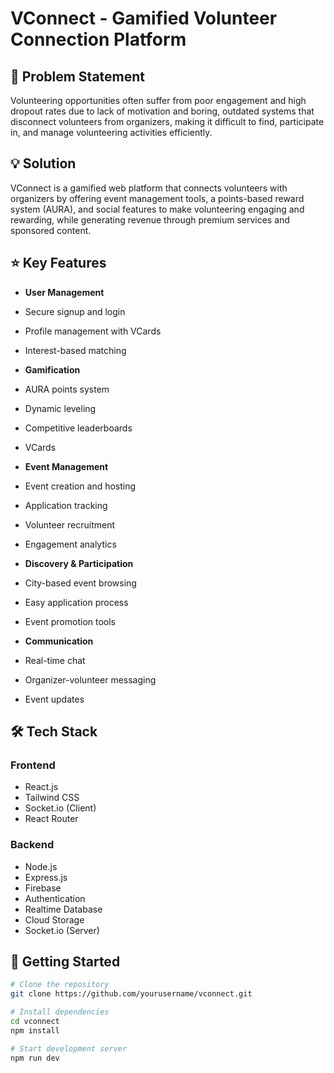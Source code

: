 # VConnect - Gamified Volunteer Connection Platform

## 🎯 Problem Statement
Volunteering opportunities often suffer from poor engagement and high dropout rates due to lack of motivation and boring, outdated systems that disconnect volunteers from organizers, making it difficult to find, participate in, and manage volunteering activities efficiently.

## 💡 Solution
VConnect is a gamified web platform that connects volunteers with organizers by offering event management tools, a points-based reward system (AURA), and social features to make volunteering engaging and rewarding, while generating revenue through premium services and sponsored content.

## ⭐ Key Features

- **User Management**
 - Secure signup and login
 - Profile management with VCards
 - Interest-based matching

- **Gamification**
 - AURA points system
 - Dynamic leveling
 - Competitive leaderboards
 - VCards

- **Event Management**
 - Event creation and hosting
 - Application tracking
 - Volunteer recruitment
 - Engagement analytics

- **Discovery & Participation**
 - City-based event browsing
 - Easy application process
 - Event promotion tools

- **Communication**
 - Real-time chat
 - Organizer-volunteer messaging
 - Event updates

## 🛠️ Tech Stack

### Frontend
- React.js
- Tailwind CSS
- Socket.io (Client)
- React Router
  
### Backend
- Node.js
- Express.js
- Firebase
 - Authentication
 - Realtime Database
 - Cloud Storage
- Socket.io (Server)

## 🚀 Getting Started

```bash
# Clone the repository
git clone https://github.com/yourusername/vconnect.git

# Install dependencies
cd vconnect
npm install

# Start development server
npm run dev
